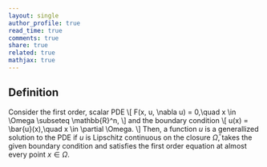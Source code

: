 ```yaml
---
layout: single
author_profile: true
read_time: true
comments: true
share: true
related: true
mathjax: true
---
```


## Definition

Consider the first order, scalar PDE
\\[ F(x, u, \nabla u) = 0,\quad x \in \Omega \subseteq \mathbb{R}^n, \\]
and the boundary condition
\\[ u(x) = \bar{u}(x),\quad x \in \partial \Omega. \\]
Then, a function $u$ is a generallized solution to the PDE if $u$ is Lipschitz continuous
on the closure $\bar{\Omega}$, takes the given boundary condition and satisfies the
first order equation at almost every point $x \in \Omega$.




